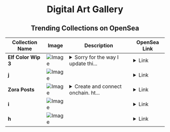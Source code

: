 <div align="center">

# Digital Art Gallery

## Trending Collections on OpenSea

| Collection Name                       | Image                                                                                     | Description                       | OpenSea Link                                                                                          |
|---------------------------------------|-------------------------------------------------------------------------------------------|-----------------------------------|--------------------------------------------------------------------------------------------------------|
| **Elf Color Wip 3** | ![Image](https://i.seadn.io/s/raw/files/0afef2bb670596f7886b3236ea24ac51.png?w=500&auto=format?w=200&auto=format) | <details><summary>Sorry for the way I update thi...</summary>Sorry for the way I update this but this one is all out of my imagination and total hand-drawn. Experimenting to create a new style for myself since I'm bad at colors, I have to try many variations. I hope you like the update</details> | <details><summary>Link</summary>[Elf Color Wip 3](https://opensea.io/collection/elf-color-wip-3)</details> |
| **j** | ![Image](https://i.seadn.io/s/raw/files/265d7dcc1363d3fbaf5feb977134a410.png?w=500&auto=format?w=200&auto=format) |  | <details><summary>Link</summary>[j](https://opensea.io/collection/j-328)</details> |
| **Zora Posts** | ![Image](https://i.seadn.io/s/raw/files/fc9809499009f3468756f59bfec2a651.jpg?w=500&auto=format?w=200&auto=format) | <details><summary>Create and connect onchain. ht...</summary>Create and connect onchain. https://zora.co</details> | <details><summary>Link</summary>[Zora Posts](https://opensea.io/collection/zora-posts-7850)</details> |
| **i** | ![Image](https://i.seadn.io/s/raw/files/68d146afc375f77b4d78d3a340dbc0d9.png?w=500&auto=format?w=200&auto=format) |  | <details><summary>Link</summary>[i](https://opensea.io/collection/i-238)</details> |
| **h** | ![Image](https://i.seadn.io/s/raw/files/82eeb00d058df49a591dcca8c83c8757.png?w=500&auto=format?w=200&auto=format) |  | <details><summary>Link</summary>[h](https://opensea.io/collection/h-538)</details> |

</div>